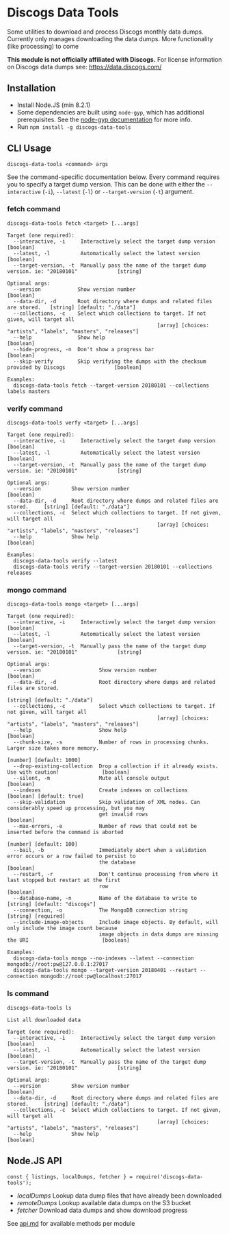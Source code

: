# Discogs Data Tools
Some utilities to download and process Discogs monthly data dumps. Currently only manages downloading
the data dumps. More functionality (like processing) to come

**This module is not officially affiliated with Discogs.** For license information on Discogs
data dumps see: https://data.discogs.com/

## Installation

- Install Node.JS (min 8.2.1)
- Some dependencies are built using `node-gyp`, which has additional prerequisites. See the [node-gyp documentation](https://github.com/nodejs/node-gyp#Installation) for more info.
- Run `npm install -g discogs-data-tools`

## CLI Usage
```
discogs-data-tools <command> args
```
See the command-specific documentation below. Every command requires you to
specify a target dump version. This can be done with either the `--interactive` (`-i`),
`--latest` (`-l`) or `--target-version` (`-t`) argument.

<!-- below section is automatically generated. Do not modify -->
<!-- CLI -->

### fetch command
```
discogs-data-tools fetch <target> [...args]

Target (one required):
  --interactive, -i     Interactively select the target dump version                                 [boolean]
  --latest, -l          Automatically select the latest version                                      [boolean]
  --target-version, -t  Manually pass the name of the target dump version. ie: "20180101"             [string]

Optional args:
  --version            Show version number                                                           [boolean]
  --data-dir, -d       Root directory where dumps and related files are stored.   [string] [default: "./data"]
  --collections, -c    Select which collections to target. If not given, will target all
                                                 [array] [choices: "artists", "labels", "masters", "releases"]
  --help               Show help                                                                     [boolean]
  --hide-progress, -n  Don't show a progress bar                                                     [boolean]
  --skip-verify        Skip verifying the dumps with the checksum provided by Discogs                [boolean]

Examples:
  discogs-data-tools fetch --target-version 20180101 --collections labels masters
```

### verify command
```
discogs-data-tools verfy <target> [...args]

Target (one required):
  --interactive, -i     Interactively select the target dump version                                 [boolean]
  --latest, -l          Automatically select the latest version                                      [boolean]
  --target-version, -t  Manually pass the name of the target dump version. ie: "20180101"             [string]

Optional args:
  --version          Show version number                                                             [boolean]
  --data-dir, -d     Root directory where dumps and related files are stored.     [string] [default: "./data"]
  --collections, -c  Select which collections to target. If not given, will target all
                                                 [array] [choices: "artists", "labels", "masters", "releases"]
  --help             Show help                                                                       [boolean]

Examples:
  discogs-data-tools verify --latest
  discogs-data-tools verify --target-version 20180101 --collections releases
```

### mongo command
```
discogs-data-tools mongo <target> [...args]

Target (one required):
  --interactive, -i     Interactively select the target dump version                                 [boolean]
  --latest, -l          Automatically select the latest version                                      [boolean]
  --target-version, -t  Manually pass the name of the target dump version. ie: "20180101"             [string]

Optional args:
  --version                   Show version number                                                    [boolean]
  --data-dir, -d              Root directory where dumps and related files are stored.
                                                                                  [string] [default: "./data"]
  --collections, -c           Select which collections to target. If not given, will target all
                                                 [array] [choices: "artists", "labels", "masters", "releases"]
  --help                      Show help                                                              [boolean]
  --chunk-size, -s            Number of rows in processing chunks. Larger size takes more memory.
                                                                                      [number] [default: 1000]
  --drop-existing-collection  Drop a collection if it already exists. Use with caution!              [boolean]
  --silent, -m                Mute all console output                                                [boolean]
  --indexes                   Create indexes on collections                          [boolean] [default: true]
  --skip-validation           Skip validation of XML nodes. Can considerably speed up processing, but you may
                              get invalid rows                                                       [boolean]
  --max-errors, -e            Number of rows that could not be inserted before the command is aborted
                                                                                       [number] [default: 100]
  --bail, -b                  Immediately abort when a validation error occurs or a row failed to persist to
                              the database                                                           [boolean]
  --restart, -r               Don't continue processing from where it last stopped but restart at the first
                              row                                                                    [boolean]
  --database-name, -n         Name of the database to write to                   [string] [default: "discogs"]
  --connection, -o            The MongoDB connection string                                [string] [required]
  --include-image-objects     Include image objects. By default, will only include the image count because
                              image objects in data dumps are missing the URI                        [boolean]

Examples:
  discogs-data-tools mongo --no-indexes --latest --connection mongodb://root:pw@127.0.0.1:27017
  discogs-data-tools mongo --target-version 20180401 --restart --connection mongodb://root:pw@localhost:27017
```

### ls command
```
discogs-data-tools ls

List all downloaded data

Target (one required):
  --interactive, -i     Interactively select the target dump version                                 [boolean]
  --latest, -l          Automatically select the latest version                                      [boolean]
  --target-version, -t  Manually pass the name of the target dump version. ie: "20180101"             [string]

Optional args:
  --version          Show version number                                                             [boolean]
  --data-dir, -d     Root directory where dumps and related files are stored.     [string] [default: "./data"]
  --collections, -c  Select which collections to target. If not given, will target all
                                                 [array] [choices: "artists", "labels", "masters", "releases"]
  --help             Show help                                                                       [boolean]
```
<!-- /CLI -->

## Node.JS API
```
const { listings, localDumps, fetcher } = require('discogs-data-tools');
```

- *localDumps* Lookup data dump files that have already been downloaded
- *remoteDumps* Lookup available data dumps on the S3 bucket
- *fetcher* Download data dumps and show download progress

See [api.md](./api.md) for available methods per module
